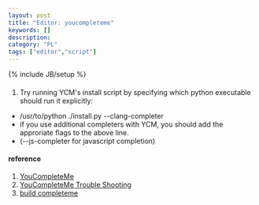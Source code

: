 ```yaml
---
layout: post
title: "Editor: youcompleteme"
keywords: []
description: 
category: "PL"
tags: ["editor","script"]
---
```

{% include JB/setup %}

####
1. Try running YCM's install script by specifying which python executable should
   run it explicitly:
- /usr/to/python ./install.py --clang-completer
- if you use additional completers with YCM, you should add the approriate flags
  to the above line.
- (--js-completer for javascript completion) 



#### reference

1. [YouCompleteMe](https://github.com/ycm-core/YouCompleteMe)
2. [YouCompleteMe Trouble Shooting](https://github.com/ycm-core/YouCompleteMe/wiki/Troubleshooting-steps-for-ycmd-server-SHUT-DOWN)
3. [build completeme](https://stackoverflow.com/questions/40108521/difficulty-with-python-while-installing-youcompleteme-in-vim)

